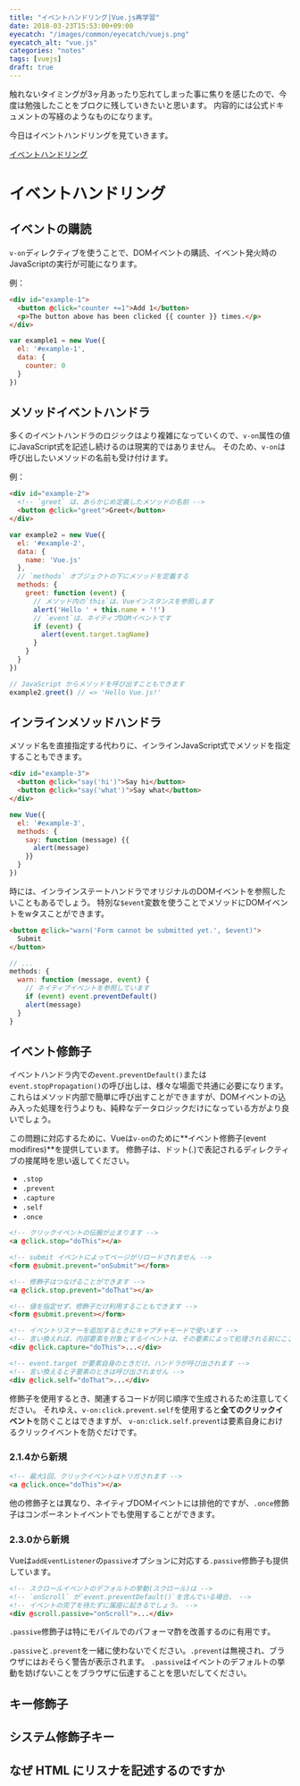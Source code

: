 ```yaml
---
title: "イベントハンドリング|Vue.js再学習"
date: 2018-03-23T15:53:00+09:00
eyecatch: "/images/common/eyecatch/vuejs.png"
eyecatch_alt: "vue.js"
categories: "notes"
tags: [vuejs]
draft: true
---
```


触れないタイミングが3ヶ月あったり忘れてしまった事に焦りを感じたので、今度は勉強したことをブロクに残していきたいと思います。
内容的には公式ドキュメントの写経のようなものになります。

今日はイベントハンドリングを見ていきます。

[イベントハンドリング](https://jp.vuejs.org/v2/guide/list.html)

# イベントハンドリング
## イベントの購読
`v-on`ディレクティブを使うことで、DOMイベントの購読、イベント発火時のJavaScriptの実行が可能になります。

例：

```html
<div id="example-1">
  <button @click="counter +=1">Add 1</button>
  <p>The button above has been clicked {{ counter }} times.</p>
</div>
```

```JavaScript
var example1 = new Vue({
  el: '#example-1',
  data: {
    counter: 0
  }
})
```

## メソッドイベントハンドラ
多くのイベントハンドラのロジックはより複雑になっていくので、`v-on`属性の値にJavaScript式を記述し続けるのは現実的ではありません。
そのため、`v-on`は呼び出したいメソッドの名前も受け付けます。

例：

```html
<div id="example-2">
  <!-- `greet` は、あらかじめ定義したメソッドの名前 -->
  <button @click="greet">Greet</button>
</div>
```

```JavaScript
var example2 = new Vue({
  el: '#example-2',
  data: {
    name: 'Vue.js'
  },
  // `methods` オブジェクトの下にメソッドを定義する
  methods: {
    greet: function (event) {
      // メソッド内の`this`は、Vueインスタンスを参照します
      alert('Hello ' + this.name + '!')
      // `event`は、ネイティブDOMイベントです
      if (event) {
        alert(event.target.tagName)
      }
    }
  }
})

// JavaScript からメソッドを呼び出すこともできます
example2.greet() // => 'Hello Vue.js!'
```

## インラインメソッドハンドラ

メソッド名を直接指定する代わりに、インラインJavaScript式でメソッドを指定することもできます。

```html
<div id="example-3">
  <button @click="say('hi')">Say hi</button>
  <button @click="say('what')">Say what</button>
</div>
```

```JavaScript
new Vue({
  el: '#example-3',
  methods: {
    say: function (message) {{
      alert(message)
    }}
  }
})
```

時には、インラインステートハンドラでオリジナルのDOMイベントを参照したいこともあるでしょう。
特別な`$event`変数を使うことでメソッドにDOMイベントをwタスことができます。

```html
<button @click="warn('Form cannot be submitted yet.', $event)">
  Submit
</button>
```

```JavaScript
// ...
methods: {
  warn: function (message, event) {
    // ネイティブイベントを参照しています
    if (event) event.preventDefault()
    alert(message)
  }
}
```

## イベント修飾子

イベントハンドラ内での`event.preventDefault()`または`event.stopPropagation()`の呼び出しは、様々な場面で共通に必要になります。
これらはメソッド内部で簡単に呼び出すことができますが、DOMイベントの込み入った処理を行うよりも、純粋なデータロジックだけになっている方がより良いでしょう。

この問題に対応するために、Vueは`v-on`のために**イベント修飾子(event modifires)**を提供しています。
修飾子は、ドット(.)で表記されるディレクティブの接尾時を思い返してください。

- `.stop`
- `.prevent`
- `.capture`
- `.self`
- `.once`

```html
<!-- クリックイベントの伝搬が止まります -->
<a @click.stop="doThis"></a>

<!-- submit イベントによってページがリロードされません -->
<form @submit.prevent="onSubmit"></form>

<!-- 修飾子はつなげることができます -->
<a @click.stop.prevent="doThat"></a>

<!-- 値を指定せず、修飾子だけ利用することもできます -->
<form @submit.prevent></form>

<!-- イベントリスナーを追加するときにキャプチャモードで使います -->
<!-- 言い換えれば、内部要素を対象とするイベントは、その要素によって処理される前にここで処理されます -->
<div @click.capture="doThis">...</div>

<!-- event.target が要素自身のときだけ、ハンドラが呼び出されます -->
<!-- 言い換えると子要素のときは呼び出されません -->
<div @click.self="doThat">...</div>
```

修飾子を使用するとき、関連するコードが同じ順序で生成されるため注意してください。
それゆえ、`v-on:click.prevent.self`を使用すると**全てのクリックイベント**を防ぐことはできますが、
`v-on:click.self.prevent`は要素自身におけるクリックイベントを防ぐだけです。

### 2.1.4から新規

```html
<!-- 最大1回、クリックイベントはトリガされます -->
<a @click.once="doThis"></a>
```

他の修飾子とは異なり、ネイティブDOMイベントには排他的ですが、`.once`修飾子はコンポーネントイベントでも使用することができます。

### 2.3.0から新規

Vueは`addEventListener`の`passive`オプションに対応する`.passive`修飾子も提供しています。

```html
<!-- スクロールイベントのデフォルトの挙動(スクロール)は -->
<!-- `onScroll` が`event.preventDefault()`を含んでいる場合、 -->
<!-- イベントの完了を待たずに属座に起きるでしょう。 -->
<div @scroll.passive="onScroll">...</div>
```

`.passive`修飾子は特にモバイルでのパフォーマ酢を改善するのに有用です。

`.passive`と`.prevent`を一緒に使わないでください。`.prevent`は無視され、ブラウザにはおそらく警告が表示されます。
`.passive`はイベントのデフォルトの挙動を妨げないことをブラウザに伝達することを思いだしてください。

## キー修飾子

## システム修飾子キー

## なぜ HTML にリスナを記述するのですか
